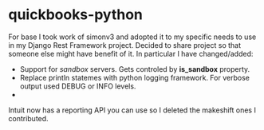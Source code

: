 quickbooks-python
=================

For base I took work of simonv3 and adopted it to my specific needs to use in my Django Rest Framework project. Decided to share project so that someone else might have benefit of it. In particular I have changed/added:

- Support for *sandbox* servers. Gets controled by **is_sandbox** property.
- Replace println statemes with python logging framework. For verbose output used DEBUG or INFO levels.
- 

Intuit now has a reporting API you can use so I deleted the makeshift ones I contributed.
